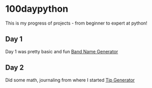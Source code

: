 # 100daypython
This is my progress of projects - from beginner to expert at python! 

## Day 1 
Day 1 was pretty basic and fun 
[Band Name Generator](https://github.com/lasyabodapati1/100daypython/blob/main/Day%201%20.ipynb)
## Day 2 
Did some math, journaling from where I started 
[Tip Generator](https://github.com/lasyabodapati1/100daypython/blob/main/Day%202%20.ipynb)
